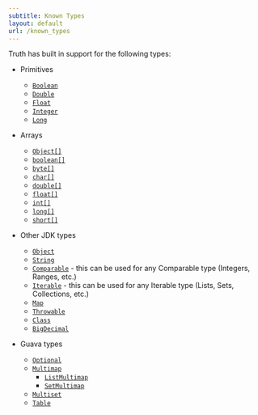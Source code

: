 ```yaml
---
subtitle: Known Types
layout: default
url: /known_types
---
```



Truth has built in support for the following types:

*   Primitives

    *   [`Boolean`]
    *   [`Double`]
    *   [`Float`]
    *   [`Integer`]
    *   [`Long`]

*   Arrays

    *   [`Object[]`][ObjectArray]
    *   [`boolean[]`][BooleanArray]
    *   [`byte[]`][ByteArray]
    *   [`char[]`][CharacterArray]
    *   [`double[]`][DoubleArray]
    *   [`float[]`][FloatArray]
    *   [`int[]`][IntegerArray]
    *   [`long[]`][LongArray]
    *   [`short[]`][ShortArray]

*   Other JDK types

    *   [`Object`]
    *   [`String`]
    *   [`Comparable`] - this can be used for any Comparable type (Integers,
        Ranges, etc.)
    *   [`Iterable`] - this can be used for any Iterable type (Lists, Sets,
        Collections, etc.)
    *   [`Map`]
    *   [`Throwable`]
    *   [`Class`]
    *   [`BigDecimal`]

*   Guava types

    *   [`Optional`]
    *   [`Multimap`]
        *   [`ListMultimap`]
        *   [`SetMultimap`]
    *   [`Multiset`]
    *   [`Table`]

<!-- References -->

[`Boolean`]: http://google.github.io/truth/api/latest/com/google/common/truth/BooleanSubject
[`Double`]: http://google.github.io/truth/api/latest/com/google/common/truth/DoubleSubject
[`Float`]: http://google.github.io/truth/api/latest/com/google/common/truth/FloatSubject
[`Integer`]: http://google.github.io/truth/api/latest/com/google/common/truth/IntegerSubject
[`Long`]: http://google.github.io/truth/api/latest/com/google/common/truth/LongSubject
[ObjectArray]: http://google.github.io/truth/api/latest/com/google/common/truth/ObjectArraySubject
[BooleanArray]: http://google.github.io/truth/api/latest/com/google/common/truth/PrimitiveBooleanArraySubject
[ByteArray]: http://google.github.io/truth/api/latest/com/google/common/truth/PrimitiveByteArraySubject
[CharacterArray]: http://google.github.io/truth/api/latest/com/google/common/truth/PrimitiveCharArraySubject
[DoubleArray]: http://google.github.io/truth/api/latest/com/google/common/truth/PrimitiveDoubleArraySubject
[FloatArray]: http://google.github.io/truth/api/latest/com/google/common/truth/PrimitiveFloatArraySubject
[IntegerArray]: http://google.github.io/truth/api/latest/com/google/common/truth/PrimitiveIntArraySubject
[LongArray]: http://google.github.io/truth/api/latest/com/google/common/truth/PrimitiveLongArraySubject
[ShortArray]: http://google.github.io/truth/api/latest/com/google/common/truth/PrimitiveShortArraySubject
[`Object`]: http://google.github.io/truth/api/latest/com/google/common/truth/Subject
[`String`]: http://google.github.io/truth/api/latest/com/google/common/truth/StringSubject
[`Comparable`]: http://google.github.io/truth/api/latest/com/google/common/truth/ComparableSubject
[`Iterable`]: http://google.github.io/truth/api/latest/com/google/common/truth/IterableSubject
[`Map`]: http://google.github.io/truth/api/latest/com/google/common/truth/MapSubject
[`Throwable`]: http://google.github.io/truth/api/latest/com/google/common/truth/ThrowableSubject
[`Class`]: http://google.github.io/truth/api/latest/com/google/common/truth/ClassSubject
[`BigDecimal`]: http://google.github.io/truth/api/latest/com/google/common/truth/BigDecimalSubject
[`Optional`]: http://google.github.io/truth/api/latest/com/google/common/truth/GuavaOptionalSubject
[`Multimap`]: http://google.github.io/truth/api/latest/com/google/common/truth/MultimapSubject
[`ListMultimap`]: http://google.github.io/truth/api/latest/com/google/common/truth/ListMultimapSubject
[`SetMultimap`]: http://google.github.io/truth/api/latest/com/google/common/truth/SetMultimapSubject
[`Multiset`]: http://google.github.io/truth/api/latest/com/google/common/truth/MultisetSubject
[`Table`]: http://google.github.io/truth/api/latest/com/google/common/truth/TableSubject
